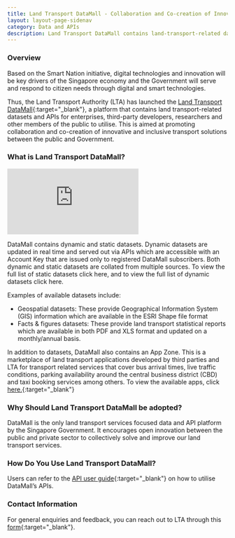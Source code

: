 ```yaml
---
title: Land Transport DataMall - Collaboration and Co-creation of Innovative and Inclusive Transport Solutions
layout: layout-page-sidenav
category: Data and APIs
description: Land Transport DataMall contains land-transport-related datasets and APIs by LTA to promote public-private collaborations.
---
```


### Overview

Based on the Smart Nation initiative, digital technologies and innovation will be key drivers of the Singapore economy and the Government will serve and respond to citizen needs through digital and smart technologies.

Thus, the Land Transport Authority (LTA) has launched the [Land Transport DataMall](https://datamall.lta.gov.sg/content/datamall/en.html){:target="_blank"}, a platform that contains land transport-related datasets and APIs for enterprises, third-party developers, researchers and other members of the public to utilise. This is aimed at promoting collaboration and co-creation of innovative and inclusive transport solutions between the public and Government.

### What is Land Transport DataMall?

<iframe src="https://www.youtube.com/embed/33hWfDKSC20?showinfo=0" frameborder="0" allow="accelerometer; autoplay; encrypted-media; gyroscope; picture-in-picture" allowfullscreen></iframe>

DataMall contains dynamic and static datasets. Dynamic datasets are updated in real time and served out via APIs which are accessible with an Account Key that are issued only to registered DataMall subscribers. Both dynamic and static datasets are collated from multiple sources. To view the full list of static datasets click here, and to view the full list of dynamic datasets click here.

Examples of available datasets include:
- Geospatial datasets: These provide Geographical Information System (GIS) information which are available in the ESRI Shape file format
- Facts & figures datasets: These provide land transport statistical reports which are available in both PDF and XLS format and updated on a monthly/annual basis.

In addition to datasets, DataMall also contains an App Zone. This is a marketplace of land transport applications developed by third parties and LTA for transport related services that cover bus arrival times, live traffic conditions, parking availability around the central business district (CBD) and taxi booking services among others. To view the available apps, click [here.](https://datamall.lta.gov.sg/content/datamall/en/app-zone.html){:target="_blank"}

### Why Should Land Transport DataMall be adopted? 

DataMall is the only land transport services focused data and API platform by the Singapore Government. It encourages open innovation between the public and private sector to collectively solve and improve our land transport services. 

### How Do You Use Land Transport DataMall? 

Users can refer to the [API user guide](https://datamall.lta.gov.sg/content/dam/datamall/datasets/LTA_DataMall_API_User_Guide.pdf){:target="_blank"} on how to utilise DataMall’s APIs.

### Contact Information 

For general enquiries and feedback, you can reach out to LTA through this [form](https://form.gov.sg/#!/5e4369640f4d080011e9202c){:target="_blank"}.
